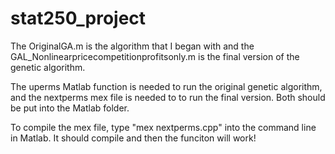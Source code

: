 stat250_project
===============
The OriginalGA.m is the algorithm that I began with and the GAL_Nonlinearpricecompetitionprofitsonly.m is the final version of the genetic algorithm. 

The uperms Matlab function is needed to run the original genetic algorithm, and the nextperms mex file is needed to to run the final version.  Both should be put into the Matlab folder.

To compile the mex file, type "mex nextperms.cpp" into the command line in Matlab.  It should compile and then the funciton will work!
